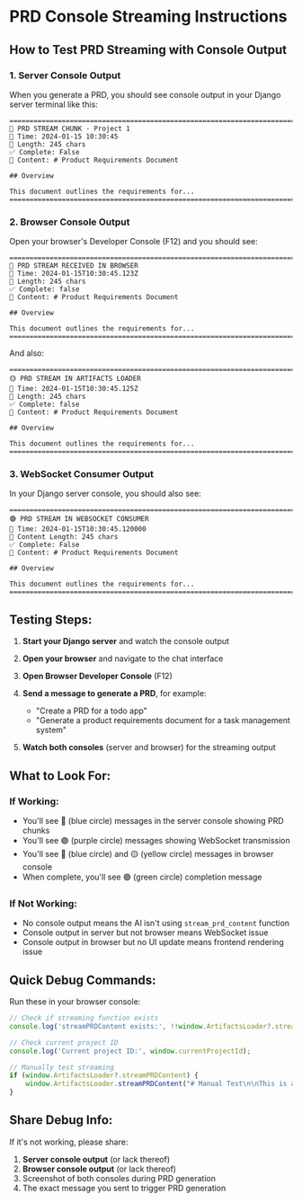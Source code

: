 # PRD Console Streaming Instructions

## How to Test PRD Streaming with Console Output

### 1. Server Console Output
When you generate a PRD, you should see console output in your Django server terminal like this:

```
================================================================================
🔵 PRD STREAM CHUNK - Project 1
📅 Time: 2024-01-15 10:30:45
📏 Length: 245 chars
✅ Complete: False
📝 Content: # Product Requirements Document

## Overview

This document outlines the requirements for...
================================================================================
```

### 2. Browser Console Output
Open your browser's Developer Console (F12) and you should see:

```
================================================================================
🔵 PRD STREAM RECEIVED IN BROWSER
📅 Time: 2024-01-15T10:30:45.123Z
📏 Length: 245 chars
✅ Complete: false
📝 Content: # Product Requirements Document

## Overview

This document outlines the requirements for...
================================================================================
```

And also:

```
================================================================================
🟡 PRD STREAM IN ARTIFACTS LOADER
📅 Time: 2024-01-15T10:30:45.125Z
📏 Length: 245 chars
✅ Complete: false
📝 Content: # Product Requirements Document

## Overview

This document outlines the requirements for...
================================================================================
```

### 3. WebSocket Consumer Output
In your Django server console, you should also see:

```
================================================================================
🟣 PRD STREAM IN WEBSOCKET CONSUMER
📅 Time: 2024-01-15T10:30:45.120000
📏 Content Length: 245 chars
✅ Complete: False
📝 Content: # Product Requirements Document

## Overview

This document outlines the requirements for...
================================================================================
```

## Testing Steps:

1. **Start your Django server** and watch the console output

2. **Open your browser** and navigate to the chat interface

3. **Open Browser Developer Console** (F12)

4. **Send a message to generate a PRD**, for example:
   - "Create a PRD for a todo app"
   - "Generate a product requirements document for a task management system"

5. **Watch both consoles** (server and browser) for the streaming output

## What to Look For:

### If Working:
- You'll see 🔵 (blue circle) messages in the server console showing PRD chunks
- You'll see 🟣 (purple circle) messages showing WebSocket transmission
- You'll see 🔵 (blue circle) and 🟡 (yellow circle) messages in browser console
- When complete, you'll see 🟢 (green circle) completion message

### If Not Working:
- No console output means the AI isn't using `stream_prd_content` function
- Console output in server but not browser means WebSocket issue
- Console output in browser but no UI update means frontend rendering issue

## Quick Debug Commands:

Run these in your browser console:

```javascript
// Check if streaming function exists
console.log('streamPRDContent exists:', !!window.ArtifactsLoader?.streamPRDContent);

// Check current project ID
console.log('Current project ID:', window.currentProjectId);

// Manually test streaming
if (window.ArtifactsLoader?.streamPRDContent) {
    window.ArtifactsLoader.streamPRDContent("# Manual Test\n\nThis is a test", false, window.currentProjectId || 1);
}
```

## Share Debug Info:

If it's not working, please share:
1. **Server console output** (or lack thereof)
2. **Browser console output** (or lack thereof)
3. Screenshot of both consoles during PRD generation
4. The exact message you sent to trigger PRD generation